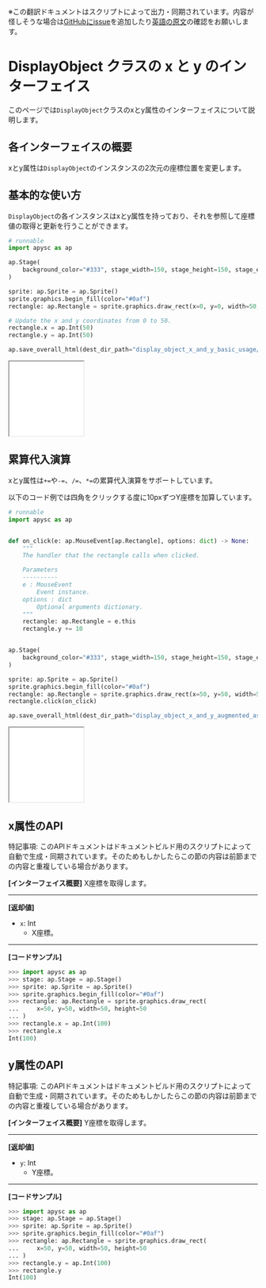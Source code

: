 <span class="inconspicuous-txt">※この翻訳ドキュメントはスクリプトによって出力・同期されています。内容が怪しそうな場合は<a href="https://github.com/simon-ritchie/apysc/issues" target="_blank">GitHubにissue</a>を追加したり[英語の原文](https://simon-ritchie.github.io/apysc/en/display_object_x_and_y.html)の確認をお願いします。</span>

# DisplayObject クラスの x と y のインターフェイス

このページでは`DisplayObject`クラスのxとy属性のインターフェイスについて説明します。

## 各インターフェイスの概要

xとy属性は`DisplayObject`のインスタンスの2次元の座標位置を変更します。

## 基本的な使い方

`DisplayObject`の各インスタンスはxとy属性を持っており、それを参照して座標値の取得と更新を行うことができます。

```py
# runnable
import apysc as ap

ap.Stage(
    background_color="#333", stage_width=150, stage_height=150, stage_elem_id="stage"
)

sprite: ap.Sprite = ap.Sprite()
sprite.graphics.begin_fill(color="#0af")
rectangle: ap.Rectangle = sprite.graphics.draw_rect(x=0, y=0, width=50, height=50)

# Update the x and y coordinates from 0 to 50.
rectangle.x = ap.Int(50)
rectangle.y = ap.Int(50)

ap.save_overall_html(dest_dir_path="display_object_x_and_y_basic_usage/")
```

<iframe src="static/display_object_x_and_y_basic_usage/index.html" width="150" height="150"></iframe>

## 累算代入演算

xとy属性は`+=`や`-=`、`/=`、`*=`の累算代入演算をサポートしています。

以下のコード例では四角をクリックする度に10pxずつY座標を加算しています。

```py
# runnable
import apysc as ap


def on_click(e: ap.MouseEvent[ap.Rectangle], options: dict) -> None:
    """
    The handler that the rectangle calls when clicked.

    Parameters
    ----------
    e : MouseEvent
        Event instance.
    options : dict
        Optional arguments dictionary.
    """
    rectangle: ap.Rectangle = e.this
    rectangle.y += 10


ap.Stage(
    background_color="#333", stage_width=150, stage_height=150, stage_elem_id="stage"
)

sprite: ap.Sprite = ap.Sprite()
sprite.graphics.begin_fill(color="#0af")
rectangle: ap.Rectangle = sprite.graphics.draw_rect(x=50, y=50, width=50, height=50)
rectangle.click(on_click)

ap.save_overall_html(dest_dir_path="display_object_x_and_y_augmented_assignment/")
```

<iframe src="static/display_object_x_and_y_augmented_assignment/index.html" width="150" height="150"></iframe>

## x属性のAPI

<span class="inconspicuous-txt">特記事項: このAPIドキュメントはドキュメントビルド用のスクリプトによって自動で生成・同期されています。そのためもしかしたらこの節の内容は前節までの内容と重複している場合があります。</span>

**[インターフェイス概要]** X座標を取得します。<hr>

**[返却値]**

- `x`: Int
  - X座標。

<hr>

**[コードサンプル]**

```py
>>> import apysc as ap
>>> stage: ap.Stage = ap.Stage()
>>> sprite: ap.Sprite = ap.Sprite()
>>> sprite.graphics.begin_fill(color="#0af")
>>> rectangle: ap.Rectangle = sprite.graphics.draw_rect(
...     x=50, y=50, width=50, height=50
... )
>>> rectangle.x = ap.Int(100)
>>> rectangle.x
Int(100)
```

## y属性のAPI

<span class="inconspicuous-txt">特記事項: このAPIドキュメントはドキュメントビルド用のスクリプトによって自動で生成・同期されています。そのためもしかしたらこの節の内容は前節までの内容と重複している場合があります。</span>

**[インターフェイス概要]** Y座標を取得します。<hr>

**[返却値]**

- `y`: Int
  - Y座標。

<hr>

**[コードサンプル]**

```py
>>> import apysc as ap
>>> stage: ap.Stage = ap.Stage()
>>> sprite: ap.Sprite = ap.Sprite()
>>> sprite.graphics.begin_fill(color="#0af")
>>> rectangle: ap.Rectangle = sprite.graphics.draw_rect(
...     x=50, y=50, width=50, height=50
... )
>>> rectangle.y = ap.Int(100)
>>> rectangle.y
Int(100)
```